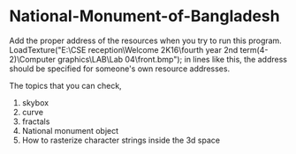 # National-Monument-of-Bangladesh

Add the proper address of the resources when you try to run this program.
LoadTexture("E:\\CSE reception\\Welcome 2K16\\fourth year 2nd term(4-2)\\Computer graphics\\LAB\\Lab 04\\front.bmp"); in lines like this, 
the address should be specified for someone's own resource addresses.

The topics that you can check, 
1. skybox
2. curve
3. fractals
4. National monument object
5. How to rasterize character strings inside the 3d space
    
